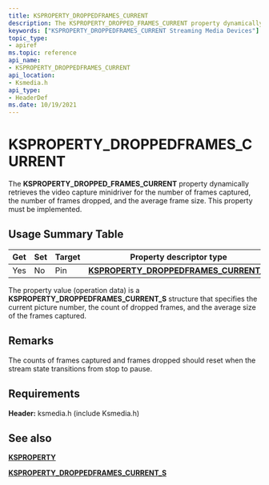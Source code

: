 ```yaml
---
title: KSPROPERTY_DROPPEDFRAMES_CURRENT
description: The KSPROPERTY_DROPPED_FRAMES_CURRENT property dynamically retrieves the video capture minidriver for the number of frames captured, the number of frames dropped, and the average frame size. This property must be implemented.
keywords: ["KSPROPERTY_DROPPEDFRAMES_CURRENT Streaming Media Devices"]
topic_type:
- apiref
ms.topic: reference
api_name:
- KSPROPERTY_DROPPEDFRAMES_CURRENT
api_location:
- Ksmedia.h
api_type:
- HeaderDef
ms.date: 10/19/2021
---
```


# KSPROPERTY_DROPPEDFRAMES_CURRENT

The **KSPROPERTY_DROPPED_FRAMES_CURRENT** property dynamically retrieves the video capture minidriver for the number of frames captured, the number of frames dropped, and the average frame size. This property must be implemented.

## Usage Summary Table

| Get | Set | Target | Property descriptor type | Property value type |
|--|--|--|--|--|
| Yes | No | Pin | [**KSPROPERTY_DROPPEDFRAMES_CURRENT_S**](/windows-hardware/drivers/ddi/ksmedia/ns-ksmedia-ksproperty_droppedframes_current_s) | [**KSPROPERTY_DROPPEDFRAMES_CURRENT_S**](/windows-hardware/drivers/ddi/ksmedia/ns-ksmedia-ksproperty_droppedframes_current_s) |

The property value (operation data) is a **KSPROPERTY_DROPPEDFRAMES_CURRENT_S** structure that specifies the current picture number, the count of dropped frames, and the average size of the frames captured.

## Remarks

The counts of frames captured and frames dropped should reset when the stream state transitions from stop to pause.

## Requirements

**Header:** ksmedia.h (include Ksmedia.h)

## See also

[**KSPROPERTY**](ksproperty-structure.md)

[**KSPROPERTY_DROPPEDFRAMES_CURRENT_S**](/windows-hardware/drivers/ddi/ksmedia/ns-ksmedia-ksproperty_droppedframes_current_s)
